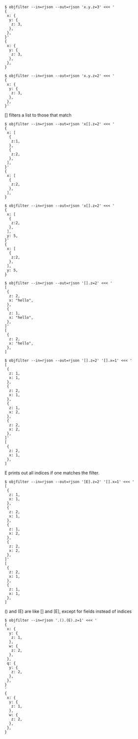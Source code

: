 
```
$ objfilter --in=rjson --out=rjson 'x.y.z=3' <<< '
{
 x: {
  y: {
   z: 3,
  },
 },
}'
{
 x: {
  y: {
   z: 3,
  },
 },
}
```

```
$ objfilter --in=rjson --out=rjson 'x.y.z=2' <<< '
{
 x: {
  y: {
   z: 3,
  },
 },
}'
```

[] filters a list to those that match
```
$ objfilter --in=rjson --out=rjson 'x[].z=2' <<< '
{
 x: [
  {
   z:1,
  },
  {
   z:2,
  },
 ],
}'
{
 x: [
  {
   z:2,
  },
 ],
}
```

```
$ objfilter --in=rjson --out=rjson 'x[].z=2' <<< '
{
 x: [
  {
   z:2,
  },
 ],
 y: 5,
}'
{
 x: [
  {
   z:2,
  },
 ],
 y: 5,
}
```

```
$ objfilter --in=rjson --out=rjson '[].z=2' <<< '
[
 {
  z: 2,
  x: "hello",
 },
 {
  z: 1,
  x: "hello",
 },
]'
[
 {
  z: 2,
  x: "hello",
 },
]
```

```
$ objfilter --in=rjson --out=rjson '[].z=2' '[].x=1' <<< '
[
 {
  z: 1,
  x: 1,
 },
 {
  z: 2,
  x: 1,
 },
 {
  z: 1,
  x: 2,
 },
 {
  z: 2,
  x: 2,
 },
]'
[
 {
  z: 2,
  x: 1,
 },
]
```

E prints out all indices if one matches the filter.
```
$ objfilter --in=rjson --out=rjson '[E].z=2' '[].x=1' <<< '
[
 {
  z: 1,
  x: 1,
 },
 {
  z: 2,
  x: 1,
 },
 {
  z: 1,
  x: 2,
 },
 {
  z: 2,
  x: 2,
 },
]'
[
 {
  z: 2,
  x: 1,
 },
 {
  z: 1,
  x: 1,
 },
]
```

() and (E) are like [] and [E], except for fields instead of indices
```
$ objfilter --in=rjson '.().(E).z=1' <<< '
{
 x: {
  y: {
   z: 1,
  },
  w: {
   z: 2,
  },
 },
 q: {
  y: {
   z: 2,
  },
 },
}
'
{
 x: {
  y: {
   z: 1,
  },
  w: {
   z: 2,
  },
 },
}
```
